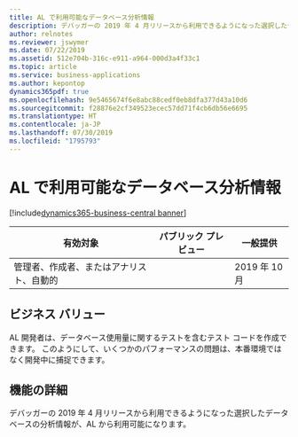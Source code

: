 ```yaml
---
title: AL で利用可能なデータベース分析情報
description: デバッガーの 2019 年 4 月リリースから利用できるようになった選択したデータベースの分析情報が、AL から利用可能になります。
author: relnotes
ms.reviewer: jswymer
ms.date: 07/22/2019
ms.assetid: 512e704b-316c-e911-a964-000d3a4f33c1
ms.topic: article
ms.service: business-applications
ms.author: kepontop
dynamics365pdf: true
ms.openlocfilehash: 9e5465674f6e8abc88cedf0eb8dfa377d43a10d6
ms.sourcegitcommit: f28876e2cf349523ecec57dd71f4cb6db56e6695
ms.translationtype: HT
ms.contentlocale: ja-JP
ms.lasthandoff: 07/30/2019
ms.locfileid: "1795793"
---
```

# <a name="database-insights-made-available-in-al"></a>AL で利用可能なデータベース分析情報
[!include[dynamics365-business-central banner](../includes/dynamics365-business-central.md)]

| 有効対象    |  パブリック プレビュー | 一般提供 | 
| ---------- | ---------- |---------- |
|管理者、作成者、またはアナリスト、自動的|| 2019 年 10 月|


## <a name="business-value"></a>ビジネス バリュー
<!-- bv start -->
AL 開発者は、データベース使用量に関するテストを含むテスト コードを作成できます。 このようにして、いくつかのパフォーマンスの問題は、本番環境ではなく開発中に捕捉できます。
<!-- bv end -->



## <a name="feature-details"></a>機能の詳細
<!--feature detail start -->
デバッガーの 2019 年 4 月リリースから利用できるようになった選択したデータベースの分析情報が、AL から利用可能になります。
<!--feature detail end -->











